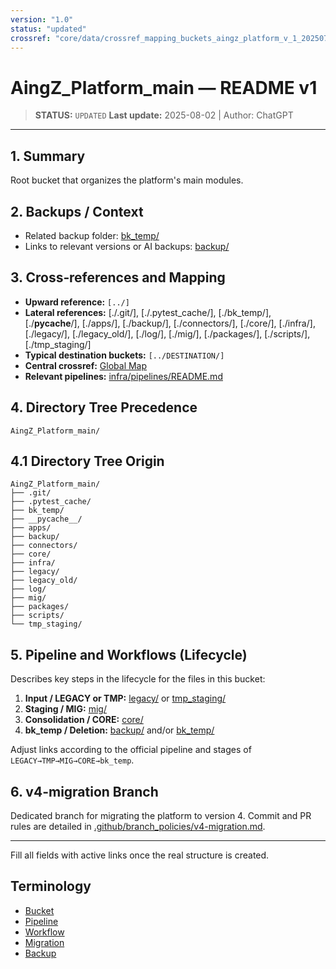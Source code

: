 ```yaml
---
version: "1.0"
status: "updated"
crossref: "core/data/crossref_mapping_buckets_aingz_platform_v_1_20250731.md"
---
```


# AingZ_Platform_main — README v1

> **STATUS:** `UPDATED`
> **Last update:** 2025-08-02 | Author: ChatGPT

---

## 1. Summary
Root bucket that organizes the platform's main modules.

## 2. Backups / Context
- Related backup folder: [bk_temp/](bk_temp/)
- Links to relevant versions or AI backups: [backup/](backup/)

## 3. Cross‑references and Mapping
- **Upward reference:** `[../]`
- **Lateral references:** [./.git/], [./.pytest_cache/], [./bk_temp/], [./__pycache__/], [./apps/], [./backup/], [./connectors/], [./core/], [./infra/], [./legacy/], [./legacy_old/], [./log/], [./mig/], [./packages/], [./scripts/], [./tmp_staging/]
- **Typical destination buckets:** `[../DESTINATION/]`
- **Central crossref:** [Global Map](core/data/crossref_mapping_buckets_aingz_platform_v_1_20250731.md)
- **Relevant pipelines:** [infra/pipelines/README.md](infra/pipelines/README.md)

## 4. Directory Tree Precedence
```text
AingZ_Platform_main/
```

## 4.1 Directory Tree Origin
```text
AingZ_Platform_main/
├── .git/
├── .pytest_cache/
├── bk_temp/
├── __pycache__/
├── apps/
├── backup/
├── connectors/
├── core/
├── infra/
├── legacy/
├── legacy_old/
├── log/
├── mig/
├── packages/
├── scripts/
└── tmp_staging/
```

## 5. Pipeline and Workflows (Lifecycle)
Describes key steps in the lifecycle for the files in this bucket:
1. **Input / LEGACY or TMP:** [legacy/](legacy/) or [tmp_staging/](tmp_staging/)
2. **Staging / MIG:** [mig/](mig/)
3. **Consolidation / CORE:** [core/](core/)
4. **bk_temp / Deletion:** [backup/](backup/) and/or [bk_temp/](bk_temp/)

Adjust links according to the official pipeline and stages of `LEGACY→TMP→MIG→CORE→bk_temp`.

## 6. v4-migration Branch
Dedicated branch for migrating the platform to version 4. Commit and PR rules are detailed in [.github/branch_policies/v4-migration.md](.github/branch_policies/v4-migration.md).


---

Fill all fields with active links once the real structure is created.

## Terminology
- [Bucket](core/kns/glossary/rw_b_glosario_code_v_2_20250729.md#buck-bucket)
- [Pipeline](core/kns/glossary/rw_b_glosario_code_v_2_20250729.md#pipe-pipeline)
- [Workflow](core/kns/glossary/rw_b_glosario_code_v_2_20250729.md#wf-workflow)
- [Migration](core/kns/glossary/rw_b_glosario_code_v_2_20250729.md#mig-migration)
- [Backup](core/kns/glossary/rw_b_glosario_code_v_2_20250729.md#bk-backup)
